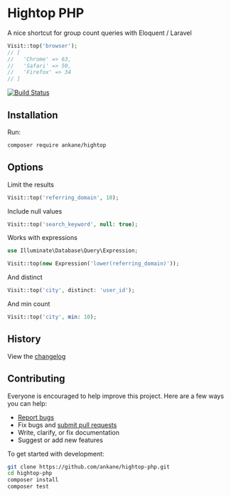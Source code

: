 # Hightop PHP

A nice shortcut for group count queries with Eloquent / Laravel

```php
Visit::top('browser');
// [
//   'Chrome' => 63,
//   'Safari' => 50,
//   'Firefox' => 34
// ]
```

[![Build Status](https://github.com/ankane/hightop-php/workflows/build/badge.svg?branch=master)](https://github.com/ankane/hightop-php/actions)

## Installation

Run:

```sh
composer require ankane/hightop
```

## Options

Limit the results

```php
Visit::top('referring_domain', 10);
```

Include null values

```php
Visit::top('search_keyword', null: true);
```

Works with expressions

```php
use Illuminate\Database\Query\Expression;

Visit::top(new Expression('lower(referring_domain)'));
```

And distinct

```php
Visit::top('city', distinct: 'user_id');
```

And min count

```php
Visit::top('city', min: 10);
```

## History

View the [changelog](CHANGELOG.md)

## Contributing

Everyone is encouraged to help improve this project. Here are a few ways you can help:

- [Report bugs](https://github.com/ankane/hightop-php/issues)
- Fix bugs and [submit pull requests](https://github.com/ankane/hightop-php/pulls)
- Write, clarify, or fix documentation
- Suggest or add new features

To get started with development:

```sh
git clone https://github.com/ankane/hightop-php.git
cd hightop-php
composer install
composer test
```
